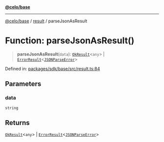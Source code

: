 [**@celo/base**](../../README.md)

***

[@celo/base](../../README.md) / [result](../README.md) / parseJsonAsResult

# Function: parseJsonAsResult()

> **parseJsonAsResult**(`data`): [`OkResult`](../interfaces/OkResult.md)\<`any`\> \| [`ErrorResult`](../interfaces/ErrorResult.md)\<[`JSONParseError`](../classes/JSONParseError.md)\>

Defined in: [packages/sdk/base/src/result.ts:84](https://github.com/celo-org/developer-tooling/blob/master/packages/sdk/base/src/result.ts#L84)

## Parameters

### data

`string`

## Returns

[`OkResult`](../interfaces/OkResult.md)\<`any`\> \| [`ErrorResult`](../interfaces/ErrorResult.md)\<[`JSONParseError`](../classes/JSONParseError.md)\>
